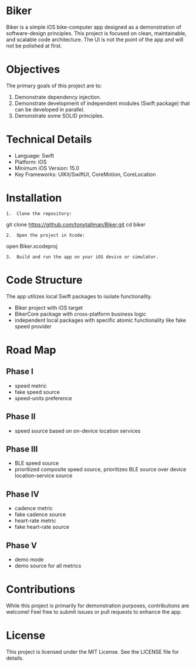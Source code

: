 # Biker

Biker is a simple iOS bike-computer app designed as a demonstration of software-design principles. This project is focused on clean, maintainable, and scalable code architecture. The UI is not the point of the app and will not be polished at first.

# Objectives

The primary goals of this project are to:
1.	Demonstrate dependency injection.
2.	Demonstrate development of independent modules (Swift package) that can be developed in parallel.
3.	Demonstrate some SOLID principles.

# Technical Details

-	Language: Swift
-	Platform: iOS
-	Minimum iOS Version: 15.0
-	Key Frameworks: UIKit/SwiftUI, CoreMotion, CoreLocation

# Installation

	1.	Clone the repository:

git clone https://github.com/tonytallman/Biker.git
cd biker

	2.	Open the project in Xcode:

open Biker.xcodeproj

	3.	Build and run the app on your iOS device or simulator.

# Code Structure

The app utilizes local Swift packages to isolate functionality.
- Biker project with iOS target
- BikerCore package with cross-platform business logic
- independent local packages with specific atomic functionality like fake speed provider

# Road Map

## Phase I
- speed metric
- fake speed source
- speed-units preference

## Phase II
- speed source based on on-device location services

## Phase III
- BLE speed source
- prioritized composite speed source, prioritizes BLE source over device location-service source

## Phase IV
- cadence metric
- fake cadence source
- heart-rate metric
- fake heart-rate source

## Phase V
- demo mode
- demo source for all metrics

# Contributions

While this project is primarily for demonstration purposes, contributions are welcome! Feel free to submit issues or pull requests to enhance the app.

# License

This project is licensed under the MIT License. See the LICENSE file for details.
